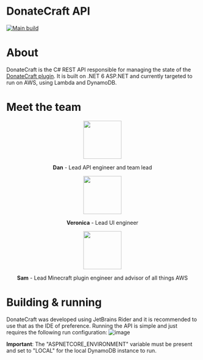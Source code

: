 # DonateCraft API
[![Main build](https://github.com/DP94/DonateCraft/actions/workflows/main.yml/badge.svg)](https://github.com/DP94/DonateCraft/actions/workflows/main.yml)

# About
DonateCraft is the C# REST API responsible for managing the state of the [DonateCraft plugin](https://github.com/DP94/DonateCraftPlugin).
It is built on .NET 6 ASP.NET and currently targeted to run on AWS, using Lambda and DynamoDB.

# Meet the team
<p align="center">
    <img src="https://avatars.githubusercontent.com/u/14276637" width="100" height="100"/>
</p> 
<p align="center">
    <b>Dan</b> - Lead API engineer and team lead
</p>
<p align="center">
    <img src="https://avatars.githubusercontent.com/u/14300505" width="100" height="100"/>
</p>
<p align="center">
    <b>Veronica</b> - Lead UI engineer
</p>
<p align="center">
    <img src="https://avatars.githubusercontent.com/u/575136" width="100" height="100"/>
<p>
<p align="center">
    <b>Sam</b> - Lead Minecraft plugin engineer and advisor of all things AWS
</p>

# Building & running
DonateCraft was developed using JetBrains Rider and it is recommended to use that as the IDE of preference. Running the API is simple and just requires the following run configuration:
![image](https://user-images.githubusercontent.com/14276637/196933244-ec5e1743-fd64-4b71-a14c-97632f317da6.png)

**Important**:
The "ASPNETCORE_ENVIRONMENT" variable must be present and set to "LOCAL" for the local DynamoDB instance to run.


